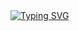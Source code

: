 <a href="https://github.com/htmlgxn">
    <img src="https://readme-typing-svg.demolab.com/?font=Georgia&size=18&duration=2000&pause=100&multiline=true&width=500&height=80&lines=Ben+Chitty;Passionate+about+free+and+open+source;Decentralization;Machine+Learning" alt="Typing SVG" />
</a>